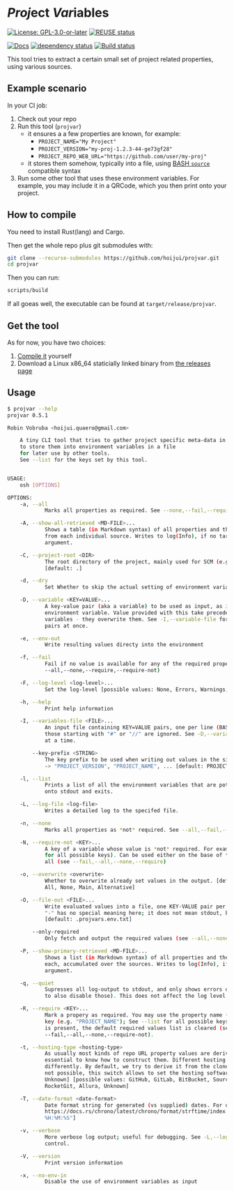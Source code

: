 <!--
SPDX-FileCopyrightText: 2021 Robin Vobruba <hoijui.quaero@gmail.com>

SPDX-License-Identifier: CC0-1.0
-->

# *Proj*ect *Var*iables

[![License: GPL-3.0-or-later](
    https://img.shields.io/badge/License-GPL%203.0+-blue.svg)](
    https://www.gnu.org/licenses/gpl-3.0.html)
[![REUSE status](
    https://api.reuse.software/badge/github.com/hoijui/projvar)](
    https://api.reuse.software/info/github.com/hoijui/projvar)
<!--
[![crates.io](
    https://img.shields.io/crates/v/projvar.svg)](
    https://crates.io/crates/projvar)
-->
[![Docs](
    https://docs.rs/projvar/badge.svg)](
    https://docs.rs/projvar)
[![dependency status](
    https://deps.rs/repo/github/hoijui/projvar/status.svg)](
    https://deps.rs/repo/github/hoijui/projvar)
[![Build status](
    https://github.com/hoijui/projvar/workflows/build/badge.svg)](
    https://github.com/hoijui/projvar/actions)

This tool tries to extract a certain small set
of project related properties,
using various sources.

## Example scenario

In your CI job:

1. Check out your repo
2. Run this tool (`projvar`)
   * it ensures a a few properties are known, for example:
     * `PROJECT_NAME="My Project"`
     * `PROJECT_VERSION="my-proj-1.2.3-44-ge73gf28"`
     * `PROJECT_REPO_WEB_URL="https://github.com/user/my-proj"`
   * it stores them somehow, typically into a file,
     using [BASH `source`](
     https://opensource.com/article/20/6/bash-source-command) compatible syntax
3. Run some other tool that uses these environment variables.
   For example, you may include it in a QRCode,
   which you then print onto your project.

## How to compile

You need to install Rust(lang) and Cargo.

Then get the whole repo plus git submodules with:

```bash
git clone --recurse-submodules https://github.com/hoijui/projvar.git
cd projvar
```

Then you can run:

```bash
scripts/build
```

If all goeas well, the executable can be found at `target/release/projvar`.

## Get the tool

As for now, you have two choices:

1. [Compile it](#how-to-compile) yourself
1. Download a Linux x86\_64 staticially linked binary from
   [the releases page](https://github.com/hoijui/projvar/releases)

## Usage

```bash
$ projvar --help
projvar 0.5.1

Robin Vobruba <hoijui.quaero@gmail.com>

    A tiny CLI tool that tries to gather project specific meta-data in different ways,
    to store them into environment variables in a file
    for later use by other tools.
    See --list for the keys set by this tool.


USAGE:
    osh [OPTIONS]

OPTIONS:
    -a, --all
            Marks all properties as required. See --none,--fail,--require,--require-not.

    -A, --show-all-retrieved <MD-FILE>...
            Shows a table (in Markdown syntax) of all properties and the values retrieved for each
            from each individual source. Writes to log(Info), if no target file is given as
            argument.

    -C, --project-root <DIR>
            The root directory of the project, mainly used for SCM (e.g. git) information gathering.
            [default: .]

    -d, --dry
            Set Whether to skip the actual setting of environment variables.

    -D, --variable <KEY=VALUE>...
            A key-value pair (aka a variable) to be used as input, as it it was specified as an
            environment variable. Value provided with this take precedense over environment
            variables - they overwrite them. See -I,--variable-file for supplying a lot of such
            pairs at once.

    -e, --env-out
            Write resulting values directy into the environment

    -f, --fail
            Fail if no value is available for any of the required properties (see
            --all,--none,--require,--require-not)

    -F, --log-level <log-level>...
            Set the log-level [possible values: None, Errors, Warnings, Info, Debug, Trace]

    -h, --help
            Print help information

    -I, --variables-file <FILE>...
            An input file containing KEY=VALUE pairs, one per line (BASH style). Empty lines, and
            those starting with "#" or "//" are ignored. See -D,--variable for specifying one pair
            at a time.

        --key-prefix <STRING>
            The key prefix to be used when writing out values in the sinks. For example "PROJECT_"
            -> "PROJECT_VERSION", "PROJECT_NAME", ... [default: PROJECT_]

    -l, --list
            Prints a list of all the environment variables that are potentially set by this tool
            onto stdout and exits.

    -L, --log-file <log-file>
            Writes a detailed log to the specifed file.

    -n, --none
            Marks all properties as *not* required. See --all,--fail,--require,--require-not.

    -N, --require-not <KEY>...
            A key of a variable whose value is *not* required. For example PROJECT_NAME (see --list
            for all possible keys). Can be used either on the base of the default requried list or
            all (see --fail,--all,--none,--require)

    -o, --overwrite <overwrite>
            Whether to overwrite already set values in the output. [default: All] [possible values:
            All, None, Main, Alternative]

    -O, --file-out <FILE>...
            Write evaluated values into a file, one KEY-VALUE pair per line (BASH syntax). Note that
            "-" has no special meaning here; it does not mean stdout, but rather the file "./-".
            [default: .projvars.env.txt]

        --only-required
            Only fetch and output the required values (see --all,--none,--require, --require-not).

    -P, --show-primary-retrieved <MD-FILE>...
            Shows a list (in Markdown syntax) of all properties and the primary values retrieved for
            each, accumulated over the sources. Writes to log(Info), if no target file is given as
            argument.

    -q, --quiet
            Supresses all log-output to stdout, and only shows errors on stderr (see -L,--log-level
            to also disable those). This does not affect the log level for the log-file.

    -R, --require <KEY>...
            Mark a propery as required. You may use the property name (e.g. "Name") or the variable
            key (e.g. "PROJECT_NAME"); See --list for all possible keys. If at least one such option
            is present, the default required values list is cleared (see
            --fail,--all,--none,--require-not).

    -t, --hosting-type <hosting-type>
            As usually most kinds of repo URL property values are derived from the clone URL, it is
            essential to know how to construct them. Different hosting softwares construct them
            differently. By default, we try to derive it from the clone URL domain, but if this is
            not possible, this switch allows to set the hosting software manually. [default:
            Unknown] [possible values: GitHub, GitLab, BitBucket, SourceHut, Gitea, Girocco,
            RocketGit, Allura, Unknown]

    -T, --date-format <date-format>
            Date format string for generated (vs supplied) dates. For details, see
            https://docs.rs/chrono/latest/chrono/format/strftime/index.html [default: "%Y-%m-%d
            %H:%M:%S"]

    -v, --verbose
            More verbose log output; useful for debugging. See -L,--log-level for more fine-graine
            control.

    -V, --version
            Print version information

    -x, --no-env-in
            Disable the use of environment variables as input
```

